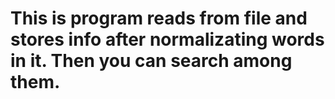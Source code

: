 # This is program reads from file and stores info after normalizating words in it. Then you can search among them.
